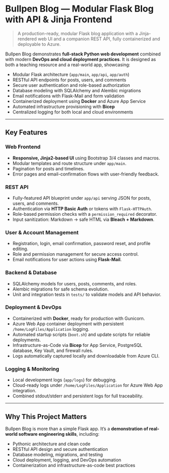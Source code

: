 # Bullpen Blog — Modular Flask Blog with API & Jinja Frontend

> A production-ready, modular Flask blog application with a Jinja-rendered web UI and a companion REST API, fully containerized and deployable to Azure.

Bullpen Blog demonstrates **full-stack Python web development** combined with modern **DevOps and cloud deployment practices**. It is designed as both a teaching resource and a real-world app, showcasing:

- Modular Flask architecture (`app/main`, `app/api`, `app/auth`)  
- RESTful API endpoints for posts, users, and comments  
- Secure user authentication and role-based authorization  
- Database modeling with SQLAlchemy and Alembic migrations  
- Email notifications with Flask-Mail and form validation  
- Containerized deployment using **Docker** and Azure App Service  
- Automated infrastructure provisioning with **Bicep**  
- Centralized logging for both local and cloud environments  

---

## Key Features

### Web Frontend
- **Responsive, Jinja2-based UI** using Bootstrap 3/4 classes and macros.
- Modular templates and route structure under `app/main`.
- Pagination for posts and timelines.
- Error pages and email-confirmation flows with user-friendly feedback.

### REST API
- Fully-featured API blueprint under `app/api` serving JSON for posts, users, and comments.
- Authentication via **HTTP Basic Auth** or tokens with `Flask-HTTPAuth`.
- Role-based permission checks with a `permission_required` decorator.
- Input sanitization: Markdown -> safe HTML via **Bleach + Markdown**.

### User & Account Management
- Registration, login, email confirmation, password reset, and profile editing.
- Role and permission management for secure access control.
- Email notifications for user actions using **Flask-Mail**.

### Backend & Database
- SQLAlchemy models for users, posts, comments, and roles.
- Alembic migrations for safe schema evolution.
- Unit and integration tests in `tests/` to validate models and API behavior.

### Deployment & DevOps
- Containerized with **Docker**, ready for production with Gunicorn.
- Azure Web App container deployment with persistent `/home/LogFiles/Application` logging.
- Automated startup scripts (`boot.sh`) and update scripts for reliable deployments.
- Infrastructure-as-Code via **Bicep** for App Service, PostgreSQL database, Key Vault, and firewall rules.
- Logs automatically captured locally and downloadable from Azure CLI.

### Logging & Monitoring
- Local development logs (`app/logs`) for debugging.
- Cloud-ready logs under `/home/LogFiles/Application` for Azure Web App integration.
- Combined stdout/stderr and persistent logs for full traceability.

---

## Why This Project Matters

Bullpen Blog is more than a simple Flask app. It’s a **demonstration of real-world software engineering skills**, including:

- Pythonic architecture and clean code
- RESTful API design and secure authentication
- Database modeling, migrations, and testing
- Cloud deployment, logging, and DevOps automation
- Containerization and infrastructure-as-code best practices

